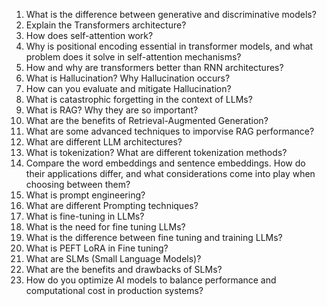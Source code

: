 1. What is the difference between generative and discriminative models?
2. Explain the Transformers architecture?
3. How does self-attention work?
4. Why is positional encoding essential in transformer models, and what problem does it solve in self-attention mechanisms?
5. How and why are transformers better than RNN architectures?
6. What is Hallucination? Why Hallucination occurs?
7. How can you evaluate and mitigate Hallucination?
8. What is catastrophic forgetting in the context of LLMs?
9. What is RAG? Why they are so important?
10. What are the benefits of Retrieval-Augmented Generation?
11. What are some advanced techniques to imporvise RAG performance?
12. What are different LLM architectures?
13. What is tokenization? What are different tokenization methods?
14. Compare the word embeddings and sentence embeddings. How do their applications differ, and what considerations come into play when choosing between them?
15. What is prompt engineering?
16. What are different Prompting techniques?
17. What is fine-tuning in LLMs?
18. What is the need for fine tuning LLMs?
19. What is the difference between fine tuning and training LLMs?
20. What is PEFT LoRA in Fine tuning?
21. What are SLMs (Small Language Models)?
22. What are the benefits and drawbacks of SLMs?
23. How do you optimize AI models to balance performance and computational cost in production systems?
